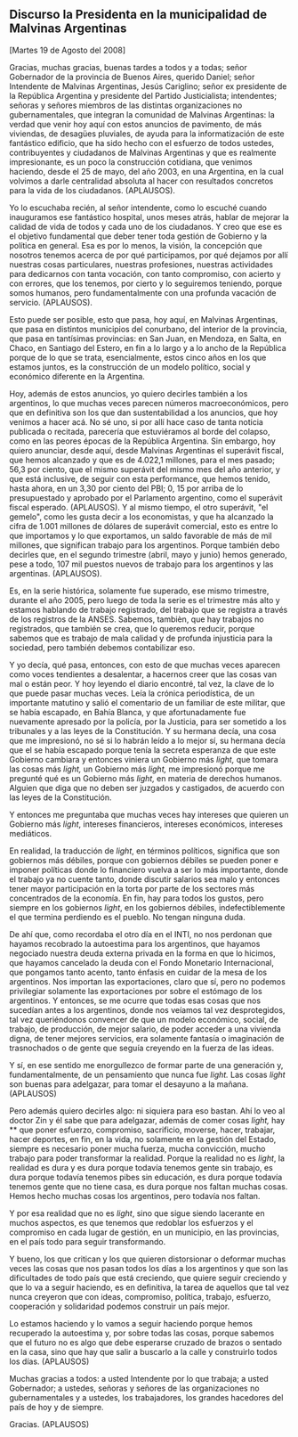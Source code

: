 Discurso la Presidenta en la municipalidad de Malvinas Argentinas
-----------------------------------------------------------------

[Martes 19 de Agosto del 2008]

Gracias, muchas gracias, buenas tardes a todos y a todas; señor
Gobernador de la provincia de Buenos Aires, querido Daniel; señor
Intendente de Malvinas Argentinas, Jesús Cariglino; señor ex presidente
de la República Argentina y presidente del Partido Justicialista;
intendentes; señoras y señores miembros de las distintas organizaciones
no gubernamentales, que integran la comunidad de Malvinas Argentinas: la
verdad que venir hoy aquí con estos anuncios de pavimento, de más
viviendas, de desagües pluviales, de ayuda para la informatización de
este fantástico edificio, que ha sido hecho con el esfuerzo de todos
ustedes, contribuyentes y ciudadanos de Malvinas Argentinas y que es
realmente impresionante, es un poco la construcción cotidiana, que
venimos haciendo, desde el 25 de mayo, del año 2003, en una Argentina,
en la cual volvimos a darle centralidad absoluta al hacer con resultados
concretos para la vida de los ciudadanos. (APLAUSOS).

Yo lo escuchaba recién, al señor intendente, como lo escuché cuando
inauguramos ese fantástico hospital, unos meses atrás, hablar de mejorar
la calidad de vida de todos y cada uno de los ciudadanos. Y creo que ese
es el objetivo fundamental que deber tener toda gestión de Gobierno y la
política en general. Esa es por lo menos, la visión, la concepción que
nosotros tenemos acerca de por qué participamos, por qué dejamos por
allí nuestras cosas particulares, nuestras profesiones, nuestras
actividades para dedicarnos con tanta vocación, con tanto compromiso,
con acierto y con errores, que los tenemos, por cierto y lo seguiremos
teniendo, porque somos humanos, pero fundamentalmente con una profunda
vacación de servicio. (APLAUSOS).

Esto puede ser posible, esto que pasa, hoy aquí, en Malvinas Argentinas,
que pasa en distintos municipios del conurbano, del interior de la
provincia, que pasa en tantísimas provincias: en San Juan, en Mendoza,
en Salta, en Chaco, en Santiago del Estero, en fin a lo largo y a lo
ancho de la República porque de lo que se trata, esencialmente, estos
cinco años en los que estamos juntos, es la construcción de un modelo
político, social y económico diferente en la Argentina.

Hoy, además de estos anuncios, yo quiero decirles también a los
argentinos, lo que muchas veces parecen números macroeconómicos, pero
que en definitiva son los que dan sustentabilidad a los anuncios, que
hoy venimos a hacer acá. No sé uno, si por allí hace caso de tanta
noticia publicada o recitada, parecería que estuviéramos al borde del
colapso, como en las peores épocas de la República Argentina. Sin
embargo, hoy quiero anunciar, desde aquí, desde Malvinas Argentinas el
superávit fiscal, que hemos alcanzado y que es de 4.022,1 millones, para
el mes pasado; 56,3 por ciento, que el mismo superávit del mismo mes del
año anterior, y que está inclusive, de seguir con esta performance, que
hemos tenido, hasta ahora, en un 3,30 por ciento del PBI; 0, 15 por
arriba de lo presupuestado y aprobado por el Parlamento argentino, como
el superávit fiscal esperado. (APLAUSOS). Y al mismo tiempo, el otro
superávit, "el gemelo", como les gusta decir a los economistas, y que ha
alcanzado la cifra de 1.001 millones de dólares de superávit comercial,
esto es entre lo que importamos y lo que exportamos, un saldo favorable
de más de mil millones, que significan trabajo para los argentinos.
Porque también debo decirles que, en el segundo trimestre (abril, mayo y
junio) hemos generado, pese a todo, 107 mil puestos nuevos de trabajo
para los argentinos y las argentinas. (APLAUSOS).

Es, en la serie histórica, solamente fue superado, ese mismo trimestre,
durante el año 2005, pero luego de toda la serie es el trimestre más
alto y estamos hablando de trabajo registrado, del trabajo que se
registra a través de los registros de la ANSES. Sabemos, tambièn, que
hay trabajos no registrados, que también se crea, que lo queremos
reducir, porque sabemos que es trabajo de mala calidad y de profunda
injusticia para la sociedad, pero también debemos contabilizar eso.

Y yo decía, qué pasa, entonces, con esto de que muchas veces aparecen
como voces tendientes a desalentar, a hacernos creer que las cosas van
mal o están peor. Y hoy leyendo el diario encontré, tal vez, la clave de
lo que puede pasar muchas veces. Leía la crónica periodística, de un
importante matutino y salió el comentario de un familiar de este
militar, que se había escapado, en Bahía Blanca, y que afortunadamente
fue nuevamente apresado por la policía, por la Justicia, para ser
sometido a los tribunales y a las leyes de la Constitución. Y su hermana
decía, una cosa que me impresionó, no sé si lo habrán leído a lo mejor
sí, su hermana decía que el se había escapado porque tenía la secreta
esperanza de que este Gobierno cambiara y entonces viniera un Gobierno
más *light,* que tomara las cosas más *light,* un Gobierno más *light,*
me impresionó porque me pregunté qué es un Gobierno más *light,* en
materia de derechos humanos. Alguien que diga que no deben ser juzgados
y castigados, de acuerdo con las leyes de la Constitución.

Y entonces me preguntaba que muchas veces hay intereses que quieren un
Gobierno más *light*, intereses financieros, intereses económicos,
intereses mediáticos.

En realidad, la traducción de *light*, en términos políticos, significa
que son gobiernos más débiles, porque con gobiernos débiles se pueden
poner e imponer políticas donde lo financiero vuelva a ser lo más
importante, donde el trabajo ya no cuente tanto, donde discutir salarios
sea malo y entonces tener mayor participación en la torta por parte de
los sectores más concentrados de la economía. En fin, hay para todos los
gustos, pero siempre en los gobiernos *light*, en los gobiernos débiles,
indefectiblemente el que termina perdiendo es el pueblo. No tengan
ninguna duda.

De ahí que, como recordaba el otro día en el INTI, no nos perdonan que
hayamos recobrado la autoestima para los argentinos, que hayamos
negociado nuestra deuda externa privada en la forma en que lo hicimos,
que hayamos cancelado la deuda con el Fondo Monetario Internacional, que
pongamos tanto acento, tanto énfasis en cuidar de la mesa de los
argentinos. Nos importan las exportaciones, claro que sí, pero no
podemos privilegiar solamente las exportaciones por sobre el estómago de
los argentinos. Y entonces, se me ocurre que todas esas cosas que nos
sucedían antes a los argentinos, donde nos veíamos tal vez
desprotegidos, tal vez queriéndonos convencer de que un modelo
económico, social, de trabajo, de producción, de mejor salario, de poder
acceder a una vivienda digna, de tener mejores servicios, era solamente
fantasía o imaginación de trasnochados o de gente que seguía creyendo en
la fuerza de las ideas.

Y sí, en ese sentido me enorgullezco de formar parte de una generación
y, fundamentalmente, de un pensamiento que nunca fue *light.* Las cosas
*light* son buenas para adelgazar, para tomar el desayuno a la mañana.
(APLAUSOS)

Pero además quiero decirles algo: ni siquiera para eso bastan. Ahí lo
veo al doctor Zin y él sabe que para adelgazar, además de comer cosas
*light,* hay ** que poner esfuerzo, compromiso, sacrificio, moverse,
hacer, trabajar, hacer deportes, en fin, en la vida, no solamente en la
gestión del Estado, siempre es necesario poner mucha fuerza, mucha
convicción, mucho trabajo para poder transformar la realidad. Porque la
realidad no es *light*, la realidad es dura y es dura porque todavía
tenemos gente sin trabajo, es dura porque todavía tenemos pibes sin
educación, es dura porque todavía tenemos gente que no tiene casa, es
dura porque nos faltan muchas cosas. Hemos hecho muchas cosas los
argentinos, pero todavía nos faltan.

Y por esa realidad que no es *light*, sino que sigue siendo lacerante en
muchos aspectos, es que tenemos que redoblar los esfuerzos y el
compromiso en cada lugar de gestión, en un municipio, en las provincias,
en el país todo para seguir transformando.

Y bueno, los que critican y los que quieren distorsionar o deformar
muchas veces las cosas que nos pasan todos los días a los argentinos y
que son las dificultades de todo país que está creciendo, que quiere
seguir creciendo y que lo va a seguir haciendo, es en definitiva, la
tarea de aquellos que tal vez nunca creyeron que con ideas, compromiso,
política, trabajo, esfuerzo, cooperación y solidaridad podemos construir
un país mejor.

Lo estamos haciendo y lo vamos a seguir haciendo porque hemos recuperado
la autoestima y, por sobre todas las cosas, porque sabemos que el futuro
no es algo que debe esperarse cruzado de brazos o sentado en la casa,
sino que hay que salir a buscarlo a la calle y construirlo todos los
días. (APLAUSOS)

Muchas gracias a todos: a usted Intendente por lo que trabaja; a usted
Gobernador; a ustedes, señoras y señores de las organizaciones no
gubernamentales y a ustedes, los trabajadores, los grandes hacedores del
país de hoy y de siempre.

Gracias. (APLAUSOS)

